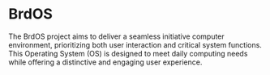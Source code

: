 # BrdOS
The BrdOS project aims to deliver a seamless initiative computer environment, prioritizing both user interaction and critical system functions. This Operating System (OS) is designed to meet daily computing needs while offering a distinctive and engaging user experience.
